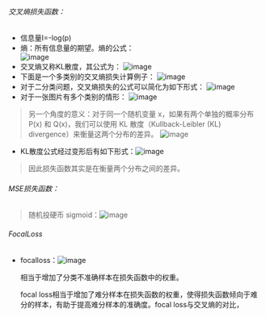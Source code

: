 ###### 交叉熵损失函数：
* 信息量I=-log(p)  
* 熵：所有信息量的期望。熵的公式：  
![image](https://github.com/Feve1986/coding/assets/67903547/490beaa0-f2d3-4f39-9b56-eed2ac75eef6)
* 交叉熵又称KL散度，其公式为：
![image](https://github.com/Feve1986/coding/assets/67903547/d6dd5e00-7f78-43b3-9ef4-98a3f79c45a4)
* 下面是一个多类别的交叉熵损失计算例子：
![image](https://github.com/Feve1986/coding/assets/67903547/25df6009-074a-4eeb-af9d-441142bef277)
* 对于二分类问题，交叉熵损失的公式可以简化为如下形式：
![image](https://github.com/Feve1986/coding/assets/67903547/bc552784-e774-449d-b51b-fe094ea01dbf)
* 对于一张图片有多个类别的情形：
![image](https://github.com/Feve1986/coding/assets/67903547/e48e952f-c734-4d53-920b-8049e736bff6)

> 另一个角度的意义：对于同一个随机变量 x，如果有两个单独的概率分布 P(x) 和 Q(x)，我们可以使用 KL 散度（Kullback-Leibler (KL) divergence）来衡量这两个分布的差异。
![image](https://github.com/Feve1986/coding/assets/67903547/64c65453-87d0-41e1-b9dd-d363a28c37c0)
* KL散度公式经过变形后有如下形式：![image](https://github.com/Feve1986/coding/assets/67903547/c0f8631d-b741-4e5e-b4f8-887cbb768e3c)
> 因此损失函数其实是在衡量两个分布之间的差异。

###### MSE损失函数：

> 随机投硬币
> sigmoid：![image](https://github.com/Feve1986/coding/assets/67903547/da7a029e-64a4-4386-8d3d-45b622b84845)


###### FocalLoss
* focalloss：![image](https://github.com/Feve1986/coding/assets/67903547/09cb67a6-3680-4acc-b642-2066273d443c)

  相当于增加了分类不准确样本在损失函数中的权重。

  focal loss相当于增加了难分样本在损失函数的权重，使得损失函数倾向于难分的样本，有助于提高难分样本的准确度。focal loss与交叉熵的对比，
